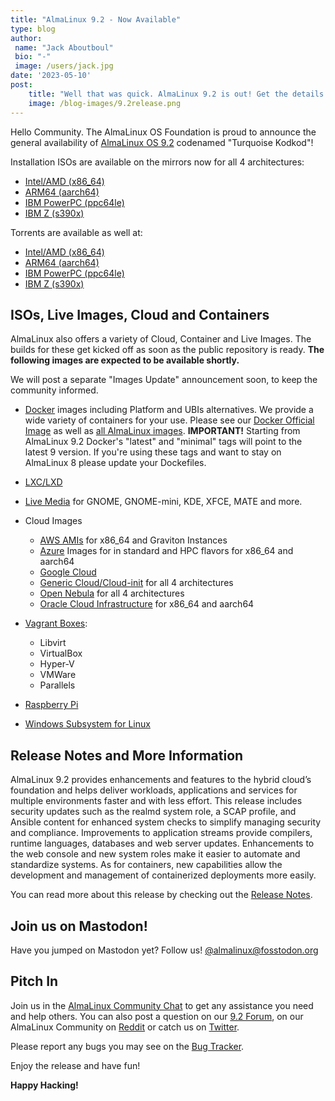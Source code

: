```yaml
---
title: "AlmaLinux 9.2 - Now Available"
type: blog
author: 
 name: "Jack Aboutboul"
 bio: "-"
 image: /users/jack.jpg
date: '2023-05-10'
post:
    title: "Well that was quick. AlmaLinux 9.2 is out! Get the details."
    image: /blog-images/9.2release.png
---
```

Hello Сommunity. The AlmaLinux OS Foundation is proud to announce the general availability of [AlmaLinux OS 9.2](https://mirrors.almalinux.org/isos.html) codenamed "Turquoise Kodkod"! 

Installation ISOs are available on the mirrors now for all 4 architectures:
* [Intel/AMD (x86_64)](https://mirrors.almalinux.org/isos/x86_64/9.2.html)
* [ARM64 (aarch64)](https://mirrors.almalinux.org/isos/aarch64/9.2.html)
* [IBM PowerPC (ppc64le)](https://mirrors.almalinux.org/isos/ppc64le/9.2.html)
* [IBM Z (s390x)](https://mirrors.almalinux.org/isos/s390x/9.2.html)

Torrents are available as well at:
* [Intel/AMD (x86_64)](https://repo.almalinux.org/almalinux/9.2/isos/x86_64/AlmaLinux-9.2-x86_64.torrent)
* [ARM64 (aarch64)](https://repo.almalinux.org/almalinux/9.2/isos/aarch64/AlmaLinux-9.2-aarch64.torrent)
* [IBM PowerPC (ppc64le)](https://repo.almalinux.org/almalinux/9.2/isos/ppc64le/AlmaLinux-9.2-ppc64le.torrent)
* [IBM Z (s390x)](https://repo.almalinux.org/almalinux/9.2/isos/s390x/AlmaLinux-9.2-s390x.torrent)

## ISOs, Live Images, Cloud and Containers

AlmaLinux also offers a variety of Cloud, Container and Live Images. The builds for these get kicked off as soon as the public repository is ready. **The following images are expected to be available shortly.** 

We will post a separate "Images Update" announcement soon, to keep the community informed.

* [Docker](https://wiki.almalinux.org/containers/docker-images.html#about-almalinux-docker-images) images including Platform and UBIs alternatives. We provide a wide variety of containers for your use. Please see our [Docker Official Image](https://hub.docker.com/_/almalinux) as well as [all AlmaLinux images](https://hub.docker.com/u/almalinux). **IMPORTANT!** Starting from AlmaLinux 9.2 Docker's "latest" and "minimal" tags will point to the latest 9 version. If you're using these tags and want to stay on AlmaLinux 8 please update your Dockefiles.

* [LXC/LXD](https://images.linuxcontainers.org/images/almalinux/) 

* [Live Media](https://wiki.almalinux.org/LiveMedia.html) for GNOME, GNOME-mini, KDE, XFCE, MATE and more.
* Cloud Images 
    * [AWS AMIs](https://wiki.almalinux.org/cloud/AWS.html) for x86_64 and Graviton Instances
    * [Azure](https://wiki.almalinux.org/cloud/Azure.html) Images for in standard and HPC flavors for x86_64 and aarch64 
    * [Google Cloud](https://wiki.almalinux.org/cloud/Google.html) 
    * [Generic Cloud/Cloud-init](https://wiki.almalinux.org/cloud/Generic-cloud-on-local.html) for all 4 architectures
    * [Open Nebula](https://wiki.almalinux.org/cloud/OpenNebula.html) for all 4 architectures
    * [Oracle Cloud Infrastructure](https://wiki.almalinux.org/cloud/OCI.html) for x86_64 and aarch64
* [Vagrant Boxes](https://app.vagrantup.com/almalinux):
    * Libvirt
    * VirtualBox
    * Hyper-V
    * VMWare
    * Parallels 

* [Raspberry Pi](https://wiki.almalinux.org/documentation/raspberry-pi.html)
* [Windows Subsystem for Linux](https://wiki.almalinux.org/documentation/wsl.html)

## Release Notes and More Information

AlmaLinux 9.2 provides enhancements and features to the hybrid cloud’s foundation and helps deliver workloads, applications and services for multiple environments faster and with less effort. This release includes security updates such as the realmd system role, a SCAP profile, and Ansible content for enhanced system checks to simplify managing security and compliance. Improvements to application streams provide compilers, runtime languages, databases and web server updates. Enhancements to the web console and new system roles make it easier to automate and standardize systems. As for containers, new capabilities allow the development and management of containerized deployments more easily.

You can read more about this release by checking out the [Release Notes](https://wiki.almalinux.org/release-notes/9.2.html).

## Join us on Mastodon!
Have you jumped on Mastodon yet? Follow us! [@almalinux@fosstodon.org](https://fosstodon.org/@almalinux)

## Pitch In

Join us in the [AlmaLinux Community Chat](https://chat.almalinux.org) to get any assistance you need and help others. You can also post a question on our [9.2 Forum](https://almalinux.discourse.group/c/devel/9-2-stable/40), on our AlmaLinux Community on [Reddit](https://reddit.com/r/almalinux) or catch us on [Twitter](https://twitter.com/almalinux).

Please report any bugs you may see on the [Bug Tracker](https://bugs.almalinux.org/). 

Enjoy the release and have fun! 

**Happy Hacking!**

